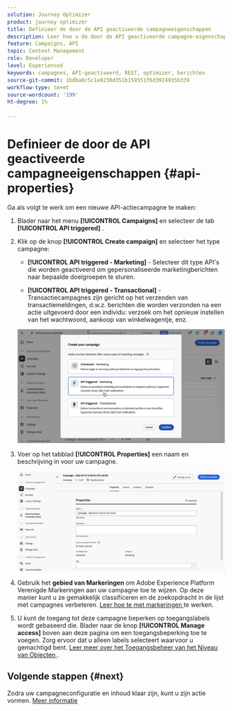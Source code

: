 ```yaml
---
solution: Journey Optimizer
product: journey optimizer
title: Definieer de door de API geactiveerde campagneeigenschappen
description: Leer hoe u de door de API geactiveerde campagne-eigenschappen definieert.
feature: Campaigns, API
topic: Content Management
role: Developer
level: Experienced
keywords: campagnes, API-geactiveerd, REST, optimizer, berichten
source-git-commit: 1bdba8c5c1a9238d351b159551f6d3924935b339
workflow-type: tm+mt
source-wordcount: '199'
ht-degree: 1%

---
```



# Definieer de door de API geactiveerde campagneeigenschappen {#api-properties}

Ga als volgt te werk om een nieuwe API-actiecampagne te maken:

1. Blader naar het menu **[!UICONTROL Campaigns]** en selecteer de tab **[!UICONTROL API triggered]** .

1. Klik op de knop **[!UICONTROL Create campaign]** en selecteer het type campagne:

   * **[!UICONTROL API triggered - Marketing]** - Selecteer dit type API&#39;s die worden geactiveerd om gepersonaliseerde marketingberichten naar bepaalde doelgroepen te sturen.

   * **[!UICONTROL API triggered - Transactional]** - Transactiecampagnes zijn gericht op het verzenden van transactiemeldingen, d.w.z. berichten die worden verzonden na een actie uitgevoerd door een individu: verzoek om het opnieuw instellen van het wachtwoord, aankoop van winkelwagentje, enz.

   ![](assets/api-triggered-modal.png)

1. Voer op het tabblad **[!UICONTROL Properties]** een naam en beschrijving in voor uw campagne.

   ![](assets/create-campaign-properties.png)

1. Gebruik het **gebied van Markeringen** om Adobe Experience Platform Verenigde Markeringen aan uw campagne toe te wijzen. Op deze manier kunt u ze gemakkelijk classificeren en de zoekopdracht in de lijst met campagnes verbeteren. [ Leer hoe te met markeringen ](../start/search-filter-categorize.md#tags) te werken.

1. U kunt de toegang tot deze campagne beperken op toegangslabels wordt gebaseerd die. Blader naar de knop **[!UICONTROL Manage access]** boven aan deze pagina om een toegangsbeperking toe te voegen. Zorg ervoor dat u alleen labels selecteert waarvoor u gemachtigd bent. [ Leer meer over het Toegangsbeheer van het Niveau van Objecten ](../administration/object-based-access.md).

## Volgende stappen {#next}

Zodra uw campagneconfiguratie en inhoud klaar zijn, kunt u zijn actie vormen. [Meer informatie](api-triggered-campaign-action.md)
